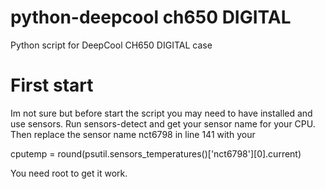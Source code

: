 # python-deepcool ch650 DIGITAL
Python script for DeepCool CH650 DIGITAL case

# First start
Im not sure but before start the script you may need to have installed and use sensors.
Run sensors-detect and get your sensor name for your CPU.
Then replace the sensor name nct6798 in line 141 with your

cputemp = round(psutil.sensors_temperatures()['nct6798'][0].current)

You need root to get it work.
